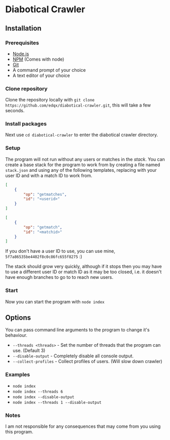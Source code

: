 # Diabotical Crawler

## Installation
### Prerequisites
* [Node.js](https://nodejs.org)
* [NPM](https://npmjs.org) (Comes with node)
* [Git](https://git-scm.org)
* A command prompt of your choice
* A text editor of your choice

### Clone repository
Clone the repository locally with `git clone https://github.com/edqx/diabotical-crawler.git`, this will take a few seconds.

### Install packages
Next use `cd diabotical-crawler` to enter the diabotical crawler directory.

### Setup
The program will not run without any users or matches in the _stack_. You can create a base stack for the program to work from by creating a file named `stack.json` and using any of the following templates, replacing <userid> with your user ID and <matchid> with a match ID to work from.
```json
[
    {
        "op": "getmatches",
        "id": "<userid>"
    }
]
```
```json
[
    {
        "op": "getmatch",
        "id": "<matchid>"
    }
]
```
If you don't have a user ID to use, you can use mine, `5f7a86535be4402f8c0c86fc655f8275` :)

The stack should grow very quickly, although if it stops then you may have to use a different user ID or match ID as it may be too closed, i.e. it doesn't have enough branches to go to to reach new users.

### Start
Now you can start the program with `node index`

## Options
You can pass command line arguments to the program to change it's behaviour.
* `--threads <threads>` - Set the number of threads that the program can use. (Default 3)
* `--disable-output` - Completely disable all console output.
* `--collect-profiles` - Collect profiles of users. (Will slow down crawler)

### Examples
* `node index`
* `node index --threads 6`
* `node index --disable-output`
* `node index --threads 1 --disable-output`

### Notes
I am not responsible for any consequences that may come from you using this program.